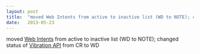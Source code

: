 ```yaml
---
layout: post
title:  "moved Web Intents from active to inactive list (WD to NOTE); changed status of Vibration API from CR to WD"
date:   2013-05-23
---
```


moved [Web Intents](/spec/web-intents) from active to inactive list (WD to NOTE); changed status of [Vibration API](/spec/vibration) from CR to WD

